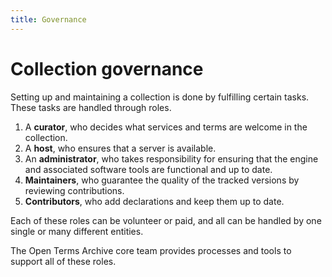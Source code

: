 ```yaml
---
title: Governance
---
```


# Collection governance

Setting up and maintaining a collection is done by fulfilling certain tasks. These tasks are handled through roles.

1. A **curator**, who decides what services and terms are welcome in the collection.
2. A **host**, who ensures that a server is available.
3. An **administrator**, who takes responsibility for ensuring that the engine and associated software tools are functional and up to date.
4. **Maintainers**, who guarantee the quality of the tracked versions by reviewing contributions.
5. **Contributors**, who add declarations and keep them up to date.

Each of these roles can be volunteer or paid, and all can be handled by one single or many different entities.

The Open Terms Archive core team provides processes and tools to support all of these roles.
